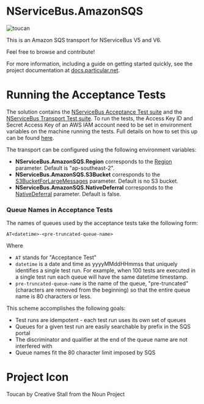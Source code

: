 NServiceBus.AmazonSQS
===============

![toucan](https://raw.githubusercontent.com/ahofman/NServiceBus.AmazonSQS/master/toucan-large.png)

This is an Amazon SQS transport for NServiceBus V5 and V6.

Feel free to browse and contribute!

For more information, including a guide on getting started quickly, see the project documentation at [docs.particular.net](https://docs.particular.net/transports/sqs/).

Running the Acceptance Tests
===============

The solution contains the [NServiceBus Acceptance Test suite](https://www.nuget.org/packages/NServiceBus.AcceptanceTests.Sources/) and the [NServiceBus Transport Test suite](https://www.nuget.org/packages/NServiceBus.TransportTests.Sources/).
To run the tests, the Access Key ID and Secret Access Key of an AWS IAM account need to be set in environment variables on the machine running the tests. Full details on how to set this up can be found [here](https://docs.particular.net/transports/sqs/#getting-started-set-up-an-aws-account).

The transport can be configured using the following environment variables:

* **NServiceBus.AmazonSQS.Region** corresponds to the [Region](https://docs.particular.net/transports/sqs/configuration-options#region) parameter. Default is "ap-southeast-2".
* **NServiceBus.AmazonSQS.S3Bucket** corresponds to the [S3BucketForLargeMessages](https://docs.particular.net/transports/sqs/configuration-options#s3bucketforlargemessages) parameter. Default is no S3 bucket.
* **NServiceBus.AmazonSQS.NativeDeferral** corresponds to the [NativeDeferral](https://docs.particular.net/transports/sqs/configuration-options#nativedeferral) parameter. Default is false.

### Queue Names in Acceptance Tests

The names of queues used by the acceptance tests take the following form:

    AT<datetime>-<pre-truncated-queue-name>
    
Where

* `AT` stands for "Acceptance Test"
* `datetime` is a date and time as yyyyMMddHHmmss that uniquely identifies a single test run. For example, when 100 tests are executed in a single test run each queue will have the same datetime timestamp.
* `pre-truncated-queue-name` is the name of the queue, "pre-truncated" (characters are removed from the beginning) so that the entire queue name is 80 characters or less. 

This scheme accomplishes the following goals:

* Test runs are idempotent - each test run uses its own set of queues
* Queues for a given test run are easily searchable by prefix in the SQS portal
* The discriminator and qualifier at the end of the queue name are not interfered with 
* Queue names fit the 80 character limit imposed by SQS

Project Icon
===============
Toucan by Creative Stall from the Noun Project
